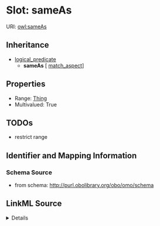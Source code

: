 # Slot: sameAs

URI: [owl:sameAs](http://www.w3.org/2002/07/owl#sameAs)




## Inheritance

* [logical_predicate](logical_predicate.md)
    * **sameAs** [ [match_aspect](match_aspect.md)]







## Properties

* Range: [Thing](Thing.md)
* Multivalued: True








## TODOs

* restrict range

## Identifier and Mapping Information







### Schema Source


* from schema: http://purl.obolibrary.org/obo/omo/schema




## LinkML Source

<details>
```yaml
name: sameAs
todos:
- restrict range
from_schema: http://purl.obolibrary.org/obo/omo/schema
rank: 1000
is_a: logical_predicate
mixins:
- match_aspect
slot_uri: owl:sameAs
multivalued: true
alias: sameAs
range: Thing

```
</details>